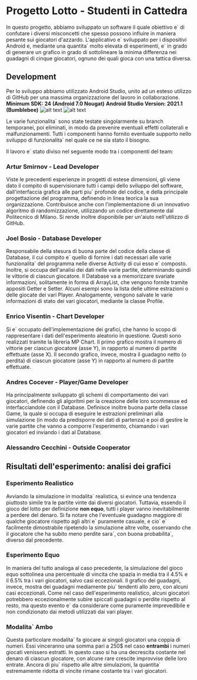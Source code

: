 # Progetto Lotto - Studenti in Cattedra

In questo progetto, abbiamo sviluppato un software il quale obiettivo e\`
di confutare i diversi misconcetti che spesso possono influire in
maniera pesante sui giocatori d'azzardo. L'applicativo e\` sviluppato per i
dispositivi Android e, mediante una quantita\` molto elevata di esperimenti,
e\` in grado di generare un grafico in grado di sottolineare la minima
differenza nei guadagni di cinque giocatori, ognuno dei quali gioca con
una tattica diversa.

## Development

Per lo sviluppo abbiamo utilizzato Android Studio, unito ad un esteso
utilizzo di GitHub per una massima organizzazione del lavoro in
collaborazione. 
__Minimum SDK: 24 \(Android 7.0 Nougat\)__
__Android Studio Version: 2021.1 \(Bumblebee\)__
![alt text](https://github.com/VoltDevelopers/Simulation-lotto/blob/TestVersion-lotto/proj.svg?raw=true)
![alt text](https://github.com/VoltDevelopers/Simulation-lotto/blob/TestVersion-lotto/templine.svg?raw=true)

Le varie funzionalita\` sono state testate singolarmente
su branch temporanei, poi eliminati, in modo da prevenire eventuali
effetti collaterali e malfunzionamenti.
Tutti i componenti hanno fornito eventuale supporto nello sviluppo di
funzionalita\` nel quale ce ne sia stato il bisogno.

Il lavoro e\` stato diviso nel seguente modo tra i componenti del team:

### Artur Smirnov - Lead Developer

Viste le precedenti esperienze in progetti di estese dimensioni, gli
viene dato il compito di supervisionare tutti i campi dello sviluppo del
software, dall'interfaccia grafica alle parti piu\` profonde del codice,
e della principale progettazione del programma, definendo in linea
teorica la sua organizzazione. Contribuisce anche con l'implementazione
di un innovativo algoritmo di randomizzazione, utilizzando un codice
direttamente dal Politecnico di Milano.
Si rende inoltre disponibile per un'aiuto nell'utilizzo di GitHub.

### Joel Bosio - Database Developer

Responsabile della stesura di buona parte del codice della classe di
Database, il cui compito e\` quello di fornire i dati necessari alle
varie funzionalita\` del programma nelle diverse Activity di cui esso
e\` composto. Inoltre, si occupa dell'analisi dei dati nelle varie
partite, determinando quindi le vittorie di ciascun giocatore.
Il Database va a memorizzare svariate informazioni, solitamente in
forma di ArrayList, che vengono fornite tramite appositi Getter e 
Setter. Alcuni esempi sono la lista delle ultime estrazioni o delle
giocate dei vari Player. Analogamente, vengono salvate le varie
informazioni di stato dei vari giocatori, mediante la classe Profile.

### Enrico Visentin - Chart Developer

Si e\` occupato dell'implementazione dei grafici, che hanno lo scopo di
rappresentare i dati dell'esperimento aleatorio in questione. Questi
sono realizzati tramite la libreria MP Chart. Il primo grafico mostra
il numero di vittorie per ciascun giocatore (asse Y), in rapporto al
numero di partite effettuate (asse X). Il secondo grafico, invece,
mostra il guadagno netto (o perdita) di ciascun giocatore (asse Y) in
rapporto al numero di partite effettuate.

### Andres Cocever - Player/Game Developer

Ha principalmente sviluppato gli schemi di comportamento dei vari
giocatori, definendo gli algoritmi per la creazione delle loro
scommesse ed interfacciandole con il Database. Definisce inoltre buona
parte della classe Game, la quale si occupa di eseguire le estrazioni 
preliminari alla simulazione (in modo da predisporre dei dati di
partenza) e poi di gestire le varie partite che vanno a comporre
l'esperimento, chiamando i vari giocatori ed inviando i dati al
Database.

### Alessandro Cecchini - Outside Cooperator

## Risultati dell'esperimento: analisi dei grafici

### Esperimento Realistico

Avviando la simulazione in modalita\` realistica, si evince una tendenza
piuttosto simile tra le partite vinte dai diversi giocatori. Tuttavia,
essendo il gioco del lotto per definizione **non equo**, tutti i player
vanno inevitabilmente a perdere del denaro. Si fa notare che l'eventuale
guadagno maggiore di qualche giocatore rispetto agli altri e\` puramente
casuale, e cio\` e\` facilmente dimostrabile ripetendo la simulazione
altre volte, osservando che il giocatore che ha subito meno perdite
sara\`, con buona probabilita\`, diverso dal precedente.

### Esperimento Equo

In maniera del tutto analoga al caso precedente, la simulazione del gioco
equo sottolinea una percentuale di vincita che spazia in media tra il
4.5% e il 6.5% tra i vari giocatori, salvo casi eccezionali. Il grafico
dei guadagni, invece, mostra dei guadagni mediamente piu\` tendenti allo
zero, con alcuni casi eccezionali. Come nel caso dell'esperimento
realistico, alcuni giocatori potrebbero eccezionalmente subire spiccati
guadagni o perdite rispetto al resto, ma questo evento e\` da considerare
come puramente imprevedibile e non condizionato dai metodi utilizzati dai
vari player.

### Modalita\` Ambo

Questa particolare modalita\` fa giocare ai singoli giocatori una coppia
di numeri. Essi vinceranno una somma pari a 250$ nel caso **entrambi** i
numeri giocati venissero estratti. In questo caso si ha una decrescita
costante nel denaro di ciascun giocatore, con alcune rare crescite
improvvise delle loro entrate. Ancora di piu\` rispetto alle altre
simulazioni, la quantita\` estremamente ridotta di vincite rimane 
costante tra i vari giocatori.
